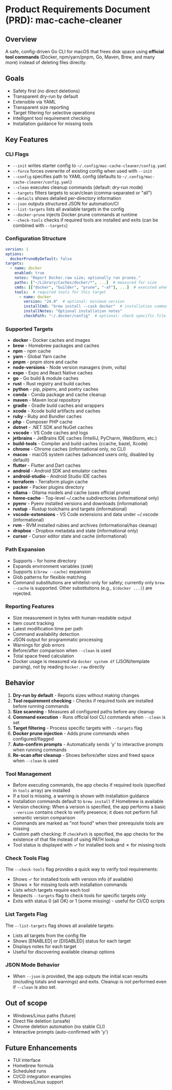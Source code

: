 # Product Requirements Document (PRD): mac-cache-cleaner

## Overview
A safe, config-driven Go CLI for macOS that frees disk space using **official tool commands** (Docker, npm/yarn/pnpm, Go, Maven, Brew, and many more) instead of deleting files directly.

## Goals
- Safety first (no direct deletions)
- Transparent dry-run by default
- Extensible via YAML
- Transparent size reporting
- Target filtering for selective operations
- Intelligent tool requirement checking
- Installation guidance for missing tools

## Key Features

### CLI Flags
- `--init` writes starter config to `~/.config/mac-cache-cleaner/config.yaml`
- `--force` forces overwrite of existing config when used with `--init`
- `--config` specifies path to YAML config (defaults to `~/.config/mac-cache-cleaner/config.yaml`)
- `--clean` executes cleanup commands (default: dry-run mode)
- `--targets` filters targets to scan/clean (comma-separated or "all")
- `--details` shows detailed per-directory information
- `--json` outputs structured JSON for automation/CI
- `--list-targets` lists all available targets in the config
- `--docker-prune` injects Docker prune commands at runtime
- `--check-tools` checks if required tools are installed and exits (can be combined with `--targets`)

### Configuration Structure
```yaml
version: 1
options:
  dockerPruneByDefault: false
targets:
  - name: docker
    enabled: true
    notes: "Report Docker.raw size; optionally run prunes."
    paths: ["~/Library/Caches/docker/*", ...]  # measured for size
    cmds: [["docker", "builder", "prune", "-af"], ...]  # executed when --clean
    tools:  # required tools for this target
      - name: docker
        version: "24.0"  # optional: minimum version
        installCmd: "brew install --cask docker"  # installation command
        installNotes: "Optional installation notes"
        checkPath: "~/.docker/config"  # optional: check specific file path instead of PATH
```

### Supported Targets
- **docker** - Docker caches and images
- **brew** - Homebrew packages and caches
- **npm** - npm cache
- **yarn** - Global Yarn cache
- **pnpm** - pnpm store and cache
- **node-versions** - Node version managers (nvm, volta)
- **expo** - Expo and React Native caches
- **go** - Go build & module caches
- **rust** - Rust registry and build caches
- **python** - pip, pipenv, and poetry caches
- **conda** - Conda package and cache cleanup
- **maven** - Maven local repository
- **gradle** - Gradle build caches and wrappers
- **xcode** - Xcode build artifacts and caches
- **ruby** - Ruby and Bundler caches
- **php** - Composer PHP cache
- **dotnet** - .NET SDK and NuGet caches
- **vscode** - VS Code caches and logs
- **jetbrains** - JetBrains IDE caches (IntelliJ, PyCharm, WebStorm, etc.)
- **build-tools** - Compiler and build caches (ccache, bazel, Xcode)
- **chrome** - Chrome caches (informational only, no CLI)
- **macos** - macOS system caches (advanced users only, disabled by default)
- **flutter** - Flutter and Dart caches
- **android** - Android SDK and emulator caches
- **android-studio** - Android Studio IDE caches
 - **terraform** - Terraform plugin cache
 - **packer** - Packer plugins directory
 - **ollama** - Ollama models and cache (uses official prune)
 - **home-cache** - Top-level ~/.cache subdirectories (informational only)
 - **pyenv** - Pyenv installed versions and downloads (informational)
 - **rustup** - Rustup toolchains and targets (informational)
 - **vscode-extensions** - VS Code extensions and data under ~/.vscode (informational)
 - **rvm** - RVM installed rubies and archives (informational/has cleanup)
 - **dropbox** - Dropbox metadata and state (informational only)
 - **cursor** - Cursor editor state and cache (informational)

### Path Expansion
- Supports `~` for home directory
- Expands environment variables (`$VAR`)
- Supports `$(brew --cache)` expansion
- Glob patterns for flexible matching
 - Command substitutions are whitelist-only for safety; currently only `brew --cache` is supported. Other substitutions (e.g., `$(docker ...)`) are rejected.

### Reporting Features
- Size measurement in bytes with human-readable output
- Item count tracking
- Latest modification time per path
- Command availability detection
- JSON output for programmatic processing
- Warnings for glob errors
- Before/after comparison when `--clean` is used
- Total space freed calculation
 - Docker usage is measured via `docker system df` (JSON/template parsing), not by reading `Docker.raw` directly

## Behavior
1. **Dry-run by default** - Reports sizes without making changes
2. **Tool requirement checking** - Checks if required tools are installed before running commands
3. **Size scanning** - Measures all configured paths before any cleanup
4. **Command execution** - Runs official tool CLI commands when `--clean` is set
5. **Target filtering** - Process specific targets with `--targets` flag
6. **Docker prune injection** - Adds prune commands when configured/flagged
7. **Auto-confirm prompts** - Automatically sends 'y' to interactive prompts when running commands
8. **Re-scan after cleanup** - Shows before/after sizes and freed space when `--clean` is used

### Tool Management
- Before executing commands, the app checks if required tools (specified in `tools` array) are installed
- If a tool is missing, a warning is shown with installation guidance
- Installation commands default to `brew install` if Homebrew is available
- Version checking: When a version is specified, the app performs a basic `--version` contains check to verify presence; it does not perform full semantic version comparison
- Commands are marked as "not found" when their prerequisite tools are missing
- Custom path checking: If `checkPath` is specified, the app checks for the existence of that file instead of using PATH lookup
- Tool status is displayed with ✓ for installed tools and ✗ for missing tools

### Check Tools Flag
The `--check-tools` flag provides a quick way to verify tool requirements:
- Shows ✓ for installed tools with version info (if available)
- Shows ✗ for missing tools with installation commands
- Lists which targets require each tool
- Respects `--targets` flag to check tools for specific targets only
- Exits with status 0 (all OK) or 1 (some missing) - useful for CI/CD scripts

### List Targets Flag
The `--list-targets` flag shows all available targets:
- Lists all targets from the config file
- Shows [ENABLED] or [DISABLED] status for each target
- Displays notes for each target
- Useful for discovering available cleanup options

### JSON Mode Behavior
- When `--json` is provided, the app outputs the initial scan results (including totals and warnings) and exits. Cleanup is not performed even if `--clean` is also set.

## Out of scope
- Windows/Linux paths (future)
- Direct file deletion (unsafe)
- Chrome deletion automation (no stable CLI)
- Interactive prompts (auto-confirmed with 'y')

## Future Enhancements
- TUI interface
- Homebrew formula
- Scheduled runs
- CI/CD integration examples
- Windows/Linux support
